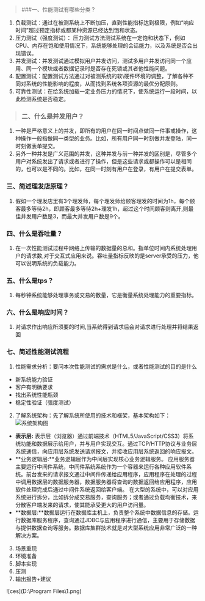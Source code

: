 >###一、性能测试有哪些分类？
1.   负载测试：通过在被测系统上不断加压，直到性能指标达到极限，例如“响应时间”超过预定指标或都某种资源已经达到饱和状态。  
2.   压力测试（强度测试）：  压力测试方法测试系统在一定饱和状态下，例如CPU、内存在饱和使用情况下，系统能够处理的会话能力，以及系统是否会出现错误。
3.   并发测试：并发测试通过模拟用户并发访问，测试多用户并发访问同一个应用、同一个模块或者数据记录时是否存在死锁或其者他性能问题。
4.   配置测试：配置测试方法通过对被测系统的软\硬件环境的调整，了解各种不同对系统的性能影响的程度，从而找到系统各项资源的最优分配原则。
5.   可靠性测试：在给系统加载一定业务压力的情况下，使系统运行一段时间，以此检测系统是否稳定。  
>### 二、什么是并发用户？
1.   一种是严格意义上的并发，即所有的用户在同一时间点做同一件事或操作，这种操作一般指做同一类型的业务。比如，所有用户同一时刻做并发登陆，同一时刻做表单提交。
2.   另外一种并发是广义范围的并发，这种并发与前一种并发的区别是，尽管多个用户对系统发出了请求或者进行了操作，但是这些请求或都操作可以是相同的，也可以是不同的。比如，在同一时刻有用户在登录，有用户在提交表单。
### 三、简述理发店原理？
1.   假如一个理发店里有3个理发师，每个理发师给顾客理发的时间为1h，每个顾客最多等待2h，即顾客最多等待2h+理发1h，超过这个时间顾客则离开,则最佳并发用户数是3，而最大并发用户数是9个。
### 四、什么是吞吐量？
1.  在一次性能测试过程中网络上传输的数据量的总和。指单位时间内系统处理用户的请求数,对于交互式应用来说。吞吐量指标反映的是server承受的压力，他可以说明系统的负载能力。
### 五、什么是tps？
1.  每秒钟系统能够处理事务或交易的数量，它是衡量系统处理能力的重要指标。
### 六、什么是响应时间？
1.  对请求作出响应所须要的时间,当系统得到请求后会对请求进行处理并将结果返回
### 七、简述性能测试流程
1.  性能需求分析：要问本次性能测试的需求是什么，或者性能测试的目的是什么
 *  新系统能力验证
 *  客户有明确要求
 *  找出系统性能瓶颈
 *  稳定性验证（强度测试）
2. 了解系统架构：先了解系统所使用的技术和框架，基本架构如下：
![系统架构图](http://otfah9orz.bkt.clouddn.com/response-time.jpg "系统架构图") 
 * **表示层:**  表示层（浏览器）通过前端技术（HTML5/JavaScript/CSS3）将系统功能和数据展示给用户，并与用户实现交互。通过TCP/HTTP协议与业务层系统通信，向应用层系统发送请求报文，并接收应用层系统返回的响应报文。
 * **业务逻辑层:**业务逻辑层作为中间层实现核心业务逻辑服务。
应用服务器主要运行中间件系统，中间件系统系统作为一个容器来运行各种应用软件系统。前台发来的请求报文通过中间件传递给应用程序，应用程序在处理的过程中调用数据层的数据服务器，数据服务器将查询的数据返回给应用程序，应用软件处理完成后通过中间件系统返回给客户端。
在大型的系统中，可以对应用系统进行拆分，比如拆分成交易服务，查询服务；或者通过负载均衡技术，来分散客户端发来的请求，使其能承受更大的用户访问量。
 * **数据层:**数据层运行在数据库主机上，负责整个系统中数据信息的存储。运行数据库服务程序，查询通过JDBC与应用程序进行通信，主要用于存储数据与提供数据查询等服务。数据库集群技术就是对大型系统应用非常广泛的一种解决方案。
3. 场景重现
4. 环境准备
5. 脚本实现
6. 压测
7. 输出报告+建议






![ces](D:\Program Files\1.png)




